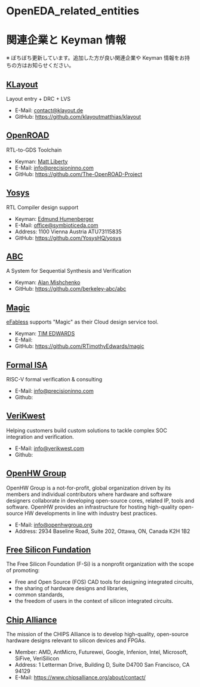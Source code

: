 # OpenEDA_related_entities
# 関連企業と Keyman 情報
※ ぼちぼち更新しています。追加した方が良い関連企業や Keyman 情報をお持ちの方はお知らせください。

## [KLayout](https://www.klayout.de/)
Layout entry + DRC + LVS
- E-Mail: contact@klayout.de 
- GitHub: https://github.com/klayoutmatthias/klayout 

## [OpenROAD](https://precisioninno.com/)
RTL-to-GDS Toolchain
- Keyman: [Matt Liberty](https://www.linkedin.com/in/matt-liberty-505925/)
- E-Mail: info@precisioninno.com
- GitHub: https://github.com/The-OpenROAD-Project

## [Yosys](https://www.symbioticeda.com/)
RTL Compiler design support
- Keyman: [Edmund Humenberger](https://www.linkedin.com/in/humenberger/)
- E-Mail: office@symbioticeda.com
- Address: 1100 Vienna Austria ATU73115835
- GitHub: https://github.com/YosysHQ/yosys

## [ABC](https://people.eecs.berkeley.edu/~alanmi/abc/)
A System for Sequential Synthesis and Verification
- Keyman: [Alan Mishchenko](https://www.linkedin.com/in/alan-mishchenko-835189/)
- GitHub: https://github.com/berkeley-abc/abc
  
## [Magic](http://opencircuitdesign.com/)
[eFabless](https://efabless.com/) supports "Magic" as their Cloud design service tool.
- Keyman: [TIM EDWARDS](http://opencircuitdesign.com/~tim/)
- E-Mail: 
- GitHub: https://github.com/RTimothyEdwards/magic

## [Formal ISA](https://www.axiomise.com/)
RISC-V formal verification & consulting
- E-Mail: info@precisioninno.com
- Github:

## [VeriKwest](https://www.verikwest.com/index.html)
Helping customers build custom solutions to tackle complex SOC integration and verification.
- E-Mail: info@verikwest.com
- Github:

## [OpenHW Group](https://www.openhwgroup.org/)
OpenHW Group is a not-for-profit, global organization driven by its members and individual contributors where hardware and software designers collaborate in developing open-source cores, related IP, tools and software. OpenHW provides an infrastructure for hosting high-quality open-source HW developments in line with industry best practices.
- E-Mail: info@openhwgroup.org
- Address: 2934 Baseline Road, Suite 202, Ottawa, ON, Canada K2H 1B2

## [Free Silicon Fundation](https://wiki.f-si.org/index.php?title=Main_Page)
The Free Silicon Foundation (F-Si) is a nonprofit organization with the scope of promoting:
- Free and Open Source (FOS) CAD tools for designing integrated circuits,
- the sharing of hardware designs and libraries,
- common standards,
- the freedom of users in the context of silicon integrated circuits.

## [Chip Alliance](https://www.chipsalliance.org/)
The mission of the CHIPS Alliance is to develop high-quality, open-source hardware designs relevant to silicon devices and FPGAs.
- Member: AMD, AntMicro, Futurewei, Google, Infenion, Intel, Microsoft, SiFive, VeriSilicon
- Address: 1 Letterman Drive, Building D, Suite D4700 San Francisco, CA 94129
- E-Mail: https://www.chipsalliance.org/about/contact/

